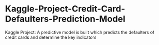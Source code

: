 # Kaggle-Project-Credit-Card-Defaulters-Prediction-Model
Kaggle Project: A predictive model is built which predicts the defaulters of credit cards and determine the key indicators
